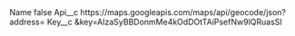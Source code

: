 <?xml version="1.0" encoding="UTF-8"?>
<CustomMetadata xmlns="http://soap.sforce.com/2006/04/metadata" xmlns:xsi="http://www.w3.org/2001/XMLSchema-instance" xmlns:xsd="http://www.w3.org/2001/XMLSchema">
    <label>Name</label>
    <protected>false</protected>
    <values>
        <field>Api__c</field>
        <value xsi:type="xsd:string">https://maps.googleapis.com/maps/api/geocode/json?address=</value>
    </values>
    <values>
        <field>Key__c</field>
        <value xsi:type="xsd:string">&amp;key=AIzaSyBBDonmMe4kOdDOtTAiPsefNw9lQRuasSI</value>
    </values>
</CustomMetadata>
